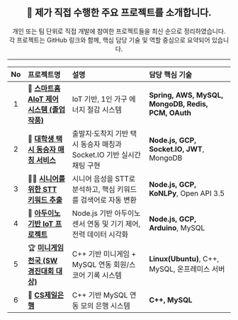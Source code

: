## <div align="center">📁 제가 직접 수행한 주요 프로젝트를 소개합니다.</div>

<p align="center">
개인 또는 팀 단위로 직접 개발에 참여한 프로젝트들을 최신 순으로 정리하였습니다.<br>
각 프로젝트는 GitHub 링크와 함께, 핵심 담당 기술 및 역할 중심으로 요약되어 있습니다.
</p>

---


| No | 프로젝트명 | 설명 | 담당 핵심 기술 |
|:--:|:-----------|:------|:-------------------------------|
| 1 | 🏡 <strong>[스마트홈 AIoT 제어 시스템 (졸업작품)](https://github.com/junyoung011019/aiot_smart_home_spring)</strong> | IoT 기반, 1인 가구 에너지 절감 시스템 | **Spring, AWS, MySQL, MongoDB, Redis, PCM, OAuth** |
| 2 | 🚕 <strong>[대학생 택시 동승자 매칭 서비스](https://github.com/junyoung011019/yata-taxi-matching)</strong> | 출발지·도착지 기반 택시 동승자 매칭과 Socket.IO 기반 실시간 채팅 구현 | **Node.js, GCP, Socket.IO, JWT**, MongoDB |
| 3 | 👴🏻 <strong>[시니어를 위한 STT 키워드 추출](https://github.com/junyoung011019/senior-keyword-helper)</strong> | 시니어 음성을 STT로 분석하고, 핵심 키워드를 검색어로 자동 변환 | **Node.js, GCP, KoNLPy**, Open API 3.5 |
| 4 | 🔌 <strong>[아두이노 기반 IoT 프로젝트](https://github.com/junyoung011019/arduino-iot-demo)</strong> | Node.js 기반 아두이노 센서 연동 및 기기 제어, 전력 데이터 시각화 | **Node.js, GCP, Arduino**, MySQL |
| 5 | 🏆 <strong>[미니게임천국 (SW 경진대회 대상)](https://github.com/junyoung011019/cpp-minigame-score)</strong> | C++ 기반 미니게임 + MySQL 연동 회원/스코어 기록 시스템 | **Linux(Ubuntu)</strong>, C++, MySQL, 온프레미스 서버** |
| 6 | 🏦 <strong>[CS제일은행](https://github.com/junyoung011019/cpp-csbank-system)</strong> | C++ 기반 MySQL 연동 모의 은행 시스템 | **C++, MySQL** |




